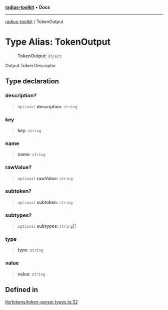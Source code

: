 [**radius-toolkit**](../README.md) • **Docs**

***

[radius-toolkit](../globals.md) / TokenOutput

# Type Alias: TokenOutput

> **TokenOutput**: `object`

Output Token Descriptor

## Type declaration

### description?

> `optional` **description**: `string`

### key

> **key**: `string`

### name

> **name**: `string`

### rawValue?

> `optional` **rawValue**: `string`

### subtoken?

> `optional` **subtoken**: `string`

### subtypes?

> `optional` **subtypes**: `string`[]

### type

> **type**: `string`

### value

> **value**: `string`

## Defined in

[lib/tokens/token-parser.types.ts:32](https://github.com/rangle/radius-token-tango/blob/0fa25351e79af51a833bcebadbd83e27a9791a4f/packages/radius-toolkit/src/lib/tokens/token-parser.types.ts#L32)
